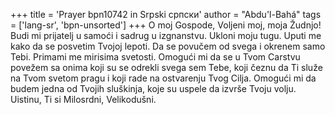+++
title = 'Prayer bpn10742 in Srpski српски'
author = "Abdu'l-Bahá"
tags = ['lang-sr', 'bpn-unsorted']
+++
O moj Gospode, Voljeni moj, moja Žudnjo! Budi mi prijatelj u samoći i sadrug u izgnanstvu. Ukloni moju tugu. Uputi me kako da se posvetim Tvojoj lepoti. Da se povučem od svega i okrenem samo Tebi. Primami me  mirisima svetosti. Omogući mi da se u Tvom Carstvu povežem sa onima koji su se odrekli svega sem Tebe, koji čeznu da Ti služe na Tvom svetom pragu i koji rade na ostvarenju Tvog Cilja. Omogući mi da budem jedna od Tvojih sluškinja, koje su uspele da izvrše Tvoju volju. 
Uistinu, Ti si Milosrdni, Velikodušni.

